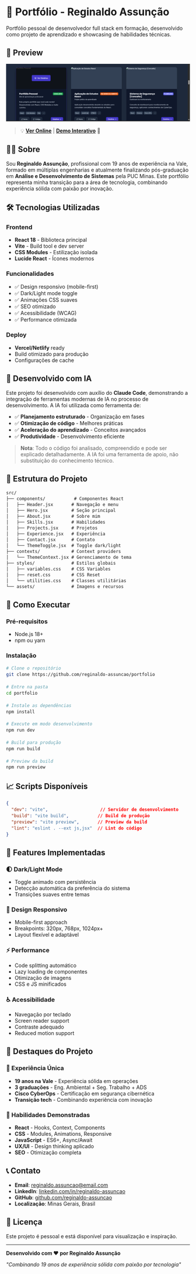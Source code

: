 # 🚀 Portfólio - Reginaldo Assunção

Portfólio pessoal de desenvolvedor full stack em formação, desenvolvido como projeto de aprendizado e showcasing de habilidades técnicas.

## 📸 Preview

![Portfolio Screenshot](./public/images/portfolio-screenshot.png)

> 💡 **[Ver Online](https://seu-portfolio.vercel.app)** | **[Demo Interativo](#)** 🚀

## 👨‍💻 Sobre

Sou **Reginaldo Assunção**, profissional com 19 anos de experiência na Vale, formado em múltiplas engenharias e atualmente finalizando pós-graduação em **Análise e Desenvolvimento de Sistemas** pela PUC Minas. Este portfólio representa minha transição para a área de tecnologia, combinando experiência sólida com paixão por inovação.

## 🛠️ Tecnologias Utilizadas

### Frontend
- **React 18** - Biblioteca principal
- **Vite** - Build tool e dev server
- **CSS Modules** - Estilização isolada
- **Lucide React** - Ícones modernos

### Funcionalidades
- ✅ Design responsivo (mobile-first)
- ✅ Dark/Light mode toggle
- ✅ Animações CSS suaves
- ✅ SEO otimizado
- ✅ Acessibilidade (WCAG)
- ✅ Performance otimizada

### Deploy
- **Vercel/Netlify** ready
- Build otimizado para produção
- Configurações de cache

## 🤖 Desenvolvido com IA

Este projeto foi desenvolvido com auxílio do **Claude Code**, demonstrando a integração de ferramentas modernas de IA no processo de desenvolvimento. A IA foi utilizada como ferramenta de:

- ✅ **Planejamento estruturado** - Organização em fases
- ✅ **Otimização de código** - Melhores práticas
- ✅ **Aceleração do aprendizado** - Conceitos avançados
- ✅ **Produtividade** - Desenvolvimento eficiente

> **Nota**: Todo o código foi analisado, compreendido e pode ser explicado detalhadamente. A IA foi uma ferramenta de apoio, não substituição do conhecimento técnico.

## 📁 Estrutura do Projeto

```
src/
├── components/           # Componentes React
│   ├── Header.jsx       # Navegação e menu
│   ├── Hero.jsx         # Seção principal
│   ├── About.jsx        # Sobre mim
│   ├── Skills.jsx       # Habilidades
│   ├── Projects.jsx     # Projetos
│   ├── Experience.jsx   # Experiência
│   ├── Contact.jsx      # Contato
│   └── ThemeToggle.jsx  # Toggle dark/light
├── contexts/            # Context providers
│   └── ThemeContext.jsx # Gerenciamento de tema
├── styles/              # Estilos globais
│   ├── variables.css    # CSS Variables
│   ├── reset.css        # CSS Reset
│   └── utilities.css    # Classes utilitárias
└── assets/              # Imagens e recursos
```

## 🚀 Como Executar

### Pré-requisitos
- Node.js 18+ 
- npm ou yarn

### Instalação

```bash
# Clone o repositório
git clone https://github.com/reginaldo-assuncao/portfolio

# Entre na pasta
cd portfolio

# Instale as dependências
npm install

# Execute em modo desenvolvimento
npm run dev

# Build para produção
npm run build

# Preview da build
npm run preview
```

## 📈 Scripts Disponíveis

```json
{
  "dev": "vite",                    // Servidor de desenvolvimento
  "build": "vite build",           // Build de produção
  "preview": "vite preview",       // Preview da build
  "lint": "eslint . --ext js,jsx"  // Lint do código
}
```

## 🎨 Features Implementadas

### 🌓 Dark/Light Mode
- Toggle animado com persistência
- Detecção automática da preferência do sistema
- Transições suaves entre temas

### 📱 Design Responsivo
- Mobile-first approach
- Breakpoints: 320px, 768px, 1024px+
- Layout flexível e adaptável

### ⚡ Performance
- Code splitting automático
- Lazy loading de componentes
- Otimização de imagens
- CSS e JS minificados

### ♿ Acessibilidade
- Navegação por teclado
- Screen reader support
- Contraste adequado
- Reduced motion support

## 🌟 Destaques do Projeto

### 🎯 Experiência Única
- **19 anos na Vale** - Experiência sólida em operações
- **3 graduações** - Eng. Ambiental + Seg. Trabalho + ADS
- **Cisco CyberOps** - Certificação em segurança cibernética
- **Transição tech** - Combinando experiência com inovação

### 💼 Habilidades Demonstradas
- **React** - Hooks, Context, Components
- **CSS** - Modules, Animations, Responsive
- **JavaScript** - ES6+, Async/Await
- **UX/UI** - Design thinking aplicado
- **SEO** - Otimização completa

## 📞 Contato

- **Email**: reginaldo.assuncao@email.com
- **LinkedIn**: [linkedin.com/in/reginaldo-assuncao](https://linkedin.com/in/reginaldo-assuncao)
- **GitHub**: [github.com/reginaldo-assuncao](https://github.com/reginaldo-assuncao)
- **Localização**: Minas Gerais, Brasil

## 📄 Licença

Este projeto é pessoal e está disponível para visualização e inspiração. 

---

**Desenvolvido com ❤️ por Reginaldo Assunção**

*"Combinando 19 anos de experiência sólida com paixão por tecnologia"*
